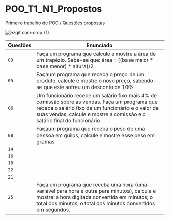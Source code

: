 # POO_T1_N1_Propostos
Primeiro trabalho de POO / Questões propostas

![ezgif com-crop (1)](https://user-images.githubusercontent.com/125037138/224166045-f6ca9177-da70-4b27-88c9-ba862a437f6d.jpg)

| Questões | Enunciado |
| ------------- | -------------- |
|  `09`  | Faça um programa que calcule e mostre a área de um trapézio. Sabe-se que: área = ((base maior * base menor) * altura)/2
|  `05`  | Façaum programa que receba o preço de um produto, calcule e mostre o novo preço, sabendo-se que este sofreu um desconto de 10% |
|  `06`  |  Um funcionário recebe um salário fixo mais 4% de comissão sobre as vendas. Faça um programa que receba o salário fixo de um funcionário e o valor de suas vendas, calcule e mostre a comissão e o salário final do funcionário |  
|  `08`  | Façaum programa que receba o peso de uma pessoa em quilos, calcule e mostre esse peso em gramas |        
|  `14`  | 
|  `16`  |  
|  `18`  |  
|  `22`  |        
|  `21`  |       
|  `25`  | Faça um programa que receba uma hora (uma variável para hora e outra para minutos), calcule e mostre: a hora digitada convertida em minutos; o total dos minutos; o total dos minutos convertidos em segundos.
